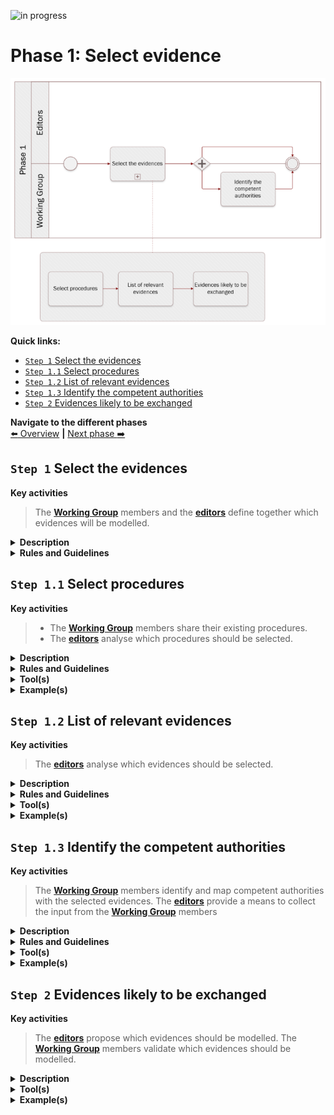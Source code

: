 ![in progress](https://img.shields.io/badge/status-in%20progress-yellow)

# Phase 1: Select evidence
![Process_Phase 1](img/methodology_phase1.PNG)

**Quick links:**
- [`Step 1` Select the evidences](../phase1.md#step-1-select-the-evidences)
- [`Step 1.1` Select procedures](../phase1.md#step-12-list-of-relevant-evidences)
- [`Step 1.2` List of relevant evidences](../phase1.md#step-12-list-of-relevant-evidences)
- [`Step 1.3` Identify the competent authorities](../phase1.md#step-13-identify-the-competent-authorities)
- [`Step 2` Evidences likely to be exchanged](../phase1.md#step-2-evidences-likely-to-be-exchanged)

**Navigate to the different phases**\
[:arrow_left: Overview](https://github.com/cbahim/SDG-sandbox/tree/master/process_and_method/methodology) **|**
[Next phase :arrow_right:](phase2.md)

## `Step 1` Select the evidences  

**Key activities**
> The [<b>Working Group</b>](../stakeholders#working-group) members and the [<b>editors</b>](../stakeholders#editors) define together which evidences will be modelled. 

<details>
  <summary><b>Description</b></summary>
  
  The process consist of three sub-steps: 
  
* `Step 1.1` select procedures
* `Step 1.2` list of relevant evidences
* `Step 1.3` identify the comptetent authorities
  
</details>

<details>
  <summary><b>Rules and Guidelines</b></summary>
  
  According to Article 3 of the Regulation, evidence means _“any document or data, including text or sound, visual or audio-visual recording, irrespective of the medium used, required by a competent authority to  prove facts or compliance with procedural requirements referred to in point (b) of Article 2(2) of the regulation”._
  
* In a world of paper-based documents, evidence takes the form of a written document issued by a competent authority including some key information in a more or less structured way
* In a digital world made of databases and structured data exchange, the notion of evidence as a document is becoming obsolete. Digitally advanced Member States are exchanging and consuming pure data instead of documents to justify claims.

The notion of evidence as a document becomes obsolete. This approach is fundamentally changing the way these Member States store information and how they exchange information between public administrations.

Currently, both approaches coexist across Member States and are taken into account when developing data models. 

In the evidence-based approach, it is not always clear for civil servants in a public administration front office why a type of evidence is requested to perform a given procedure – i.e. which criteria the evidence proves that the user fulfils. In this sense, users are required to provide a set of evidences and the procedure is centred on provision of those evidences. In a criteria-based approach, the procedure moves away from evidence as such, and focuses on specific data about the user that proves the user fulfils a set of criteria to be met. In essence, the two approaches seek to answer the same question, but the question is framed differently. 

</details>

## `Step 1.1` Select procedures 

**Key activities**
>* The [<b>Working Group</b>](../stakeholders#working-group) members share their existing procedures. 
>* The [<b>editors</b>](../stakeholders#editors) analyse which procedures should be selected. 

<details>
  <summary><b>Description</b></summary>

The listing of available procedures will help to determine the scope of future exchange flows between competent authorities requesting and issuing evidence within the SDG OOP technical system. The Editors have to define whether a procedure exists in all countries for the latter to be considered in the next step.

The non-availability of a procedure in a country may be due to various reason and automatically disqualify the procedure for the next step. 

Additionaly, the complexity of procedure can be assessed. Three categories are identified; 

* A low level of complexity is assigned to procedures, which correspond to one specific procedure conducted in a relatively similar way across Member States
* A medium level of complexity is assigned to procedures, which correspond to two separate procedures, or to one procedure which may involve separate options
* A high level of complexity is assigned to procedures which correspond to more than two procedures, and which typically involve different competent authorities

</details>

<details>
  <summary><b>Rules and Guidelines</b></summary>
  
  * The procedure is available in all Member States; 
  * The management of the procedure is regulated by a competent authority; 
  * The procedure involve the use of at least one evidence. 
  
</details>

<details>
  <summary><b>Tool(s)</b></summary>
  <i>A collaborative tool, e.g. Confluence, Github.</i>
</details>

<details>
  <summary><b>Example(s)</b></summary>
  
  The procedures in scope of the SDG OOP technical system are those listed under Annex II of the SDGR and Directives 2005/36/EC, 2006/123/EC, 2014/24/EU and 2014/25/EU. 
  
  In the Study on Data Mapping for the cross border application of the Once-Only technical system SDG, the procedure _requesting proof of registration of birth_ was identified as being available in all the member states surveyed. Additionaly, it was associated with a low level of complexity.

</details>

## `Step 1.2` List of relevant evidences 

**Key activities**
> The [<b>editors</b>](../stakeholders#editors) analyse which evidences should be selected. 

<details>
  <summary><b>Description</b></summary>

In order to understand what would be the actual types of evidence exchanged as part of the SDG OOP technical system. For each procedure, the list of evidences likley to be exchanged should be identified. The relevance of cross-border evidence should be assessed as follow, i.e. whether the evidence required to complete the procedure is likely to be fetched from abroad. 

* **Low**: there is no or little cross-border exchange of evidence (incl. case where no evidence is requested)
* **Medium**: there is a limited case for the exchange of evidence across-borders (only a few Member States request evidence that could be fetched across borders)
* **High**: there is a clear case for the exchange of evidence across-borders
 
</details>

<details>
  <summary><b>Rules and Guidelines</b></summary>
</details>

<details>
  <summary><b>Tool(s)</b></summary>
  <i>A collaborative tool, e.g. Confluence, Github.</i>
</details>

<details>
  <summary><b>Example(s)</b></summary>
  
For instance, in the Study on Data Mapping for the cross border application of the Once-Only technical system SDG, the procedure _Applying for a tertiary education study financing, such as study grants and loans from a public body or institution_ was identified as having a high level of cross-border evidence exchange. 
</details>

## `Step 1.3` Identify the competent authorities 

**Key activities**
> The [<b>Working Group</b>](../stakeholders#working-group) members identify and map competent authorities with the selected evidences.
> The [<b>editors</b>](../stakeholders#editors) provide a means to collect the input from the [<b>Working Group</b>](../stakeholders#working-group) members

<details>
  <summary><b>Description</b></summary>

In order to further refine the scope of evidence that will be exchanged under the SDG OOP technical system, and by extension will be modelled, it remains to be seen which types of evidence are lawfully issued by a competent authority.

The competent authorities are most often public bodies at the national, regional and local levels – such as Ministries, National Social Security and Pensions systems, Regulatory Authorities, Local authorities and others. In some rare cases, the competent authority may be a private body or institution acting with a mandate from public authorities. For the latter, it is important to assess whether certain identified bodies can indeed be considered a competent authority (e.g. private universities, private health insurance companies).

Needless to say that an evidence not lawfully issued by a competent authority (e.g. evidence produced by the private sector/individuals such as invoice, leasing contract, sworn declaration) will be automatically considered out of scope. 
</details>

<details>
  <summary><b>Rules and Guidelines</b></summary>
</details>

<details>
  <summary><b>Tool(s)</b></summary>
  <i>A collaborative tool, e.g. Confluence, Github.</i>
</details>

<details>
  <summary><b>Example(s)</b></summary>

In the Study on Data Mapping for the cross border application of the Once-Only technical system SDG, it was identified that, for the procedure _requesting proof of registration of birth_, Member States either manage this procedure at the local or national level, most likely depending on the level of prior interconnection between the civil registries.
</details>

## `Step 2` Evidences likely to be exchanged

**Key activities**
> The [<b>editors</b>](../stakeholders#editors) propose which evidences should be modelled. 
> The [<b>Working Group</b>](../stakeholders#working-group) members validate which evidences should be modelled. 

<details>
  <summary><b>Description</b></summary>
  
In line with the article 14 of the SDG regulation, only the types of evidence that meet the following conditions will be exchanged under the SDG OOP technical system:

1. The procedure requires evidence beyond identification;
2. There are cases in which the evidence can be located abroad;
3. The evidence is lawfully issued by a competent authority (under SDGR); and 
4. The evidence is available in an electronic format that allows for automated exchange.

First, when a procedure does not request any type of evidence other than identification, the procedure is not in scope of the technical system. Second, some types of evidence requested – other than identification – cannot originate from abroad due to their nature (e.g.  proof of compliance of facilities with local sanitary or security legislation). Third, the evidence needs to be lawfully issued by a competent authority. Finally, following Article 14(2) of the Regulation, only evidence lawfully issued “in an electronic format that allows automated exchange” needs to be made available by Member States. Therefore, a type of evidence not issued in such a format by a given Member State will not be in scope of the technical system. 
</details>

<details>
  <summary><b>Tool(s)</b></summary>
  <i>A collaborative tool, e.g. Confluence, Github.</i>
</details>

<details>
  <summary><b>Example(s)</b></summary>
For instance, taking into account all the factors mentioned in the preceeding steps, the study on data mapping for the cross border application of the Once-Only technical system SDG has identified the following category of evidence as relevant for the modelling exercise.
  


| Category of evidence                        | Evidence                                                    | Relevant procedure(s)                                                                          |
|---------------------------------------------|-------------------------------------------------------------|------------------------------------------------------------------------------------------------|
| Vital records and personal public documents | Birth certificate                                           | Requesting academic recognition of diplomas, certificates or other proof of studies or course |
| Vital records and personal public documents | Certificate of change of name, such as marriage certificate | 1. Requesting academic recognition of diplomas, certificates or other proof of studies or courses 2. Recognition of professional qualifications of doctors (doctor of medicine) 3. Recognition of professional qualifications of nurses|

</details>
